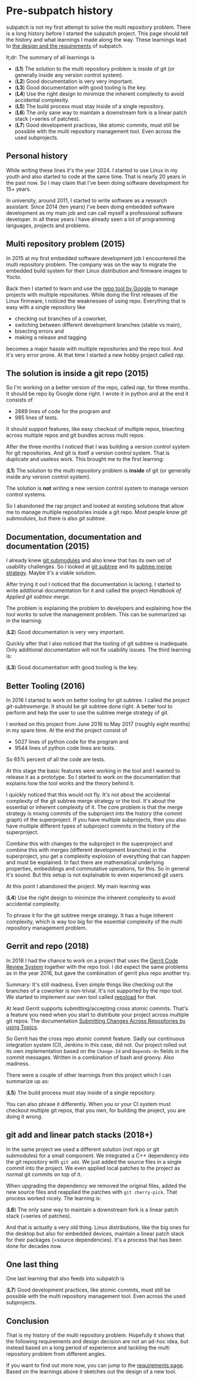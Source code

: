 # Pre-subpatch history

subpatch is not my first attempt to solve the multi repository problem. There
is a long history before I started the subpatch project. This page should tell
the history and what learnings I made along the way. These learnings lead to
[the design and the requirements](design.md) of subpatch.

lt;dr: The summary of all learnings is

* (**L1**) The solution to the multi repository problem is inside of git
  (or generally inside any version control system).
* (**L2**) Good documentation is very very important.
* (**L3**) Good documentation with good tooling is the key.
* (**L4**) Use the right design to minimize the inherent complexity to avoid
   accidental complexity.
* (**L5**) The build process must stay inside of a single repository.
* (**L6**) The only sane way to maintain a downstream fork is a linear patch
  stack (=series of patches).
* (**L7**) Good development practices, like atomic commits, must still be
  possible with the multi repository management tool. Even across the used
  subprojects.


## Personal history

While writing these lines it's the year 2024. I started to use Linux in my
youth and also started to code at the same time. That is nearly 20 years in the
past now. So I may claim that I've been doing software development for 15+
years.

In university, around 2011, I started to write software as a research
assistant. Since 2014 (ten years) I've been doing embedded software development
as my main job and can call myself a professional software developer. In all these
years I have already seen a lot of programming languages, projects and problems.


## Multi repository problem (2015)

In 2015 at my first embedded software development job I encountered the multi
repository problem. The company was on the way to migrate the embedded build
system for their Linux distribution and firmware images to Yocto.

Back then I started to learn and use the [repo tool by
Google](https://gerrit.googlesource.com/git-repo) to manage projects with
multiple repositories.  While doing the first releases of the Linux firmware, I
noticed the weaknesses of using repo. Everything that is easy with a single
repository like

* checking out branches of a coworker,
* switching between different development branches (stable vs main),
* bisecting errors and
* making a release and tagging

becomes a major hassle with multiple repositories and the repo tool. And it's
very error prone. At that time I started a new hobby project called *rap*.


## The solution is inside a git repo (2015)

So I'm working on a better version of the repo, called *rap*, for three months.
It should be repo by Google done right. I wrote it in python and at the end it
consists of

* 2889 lines of code for the program and
*  985 lines of tests.

It should support features, like easy checkout of multiple repos, bisecting
across multiple repos and git bundles across multi repos.

After the three months I noticed that I was building a version control system
for git repositories. And git is itself a version control system. That is
duplicate and useless work. This brought me to the first learning:

(**L1**) The solution to the multi repository problem is **inside** of git (or
generally inside any version control system).

The solution is **not** writing a new version control system to manage version
control systems.

So I abandoned the rap project and looked at existing solutions that allow me
to manage multiple repositories inside a git repo. Most people know *git
submodules*, but there is also *git subtree*.


## Documentation, documentation and documentation (2015)

I already knew [git submodules](https://git-scm.com/book/en/v2/Git-Tools-Submodules)
and also knew that has its own set of usability challenges. So I looked at
[git subtree](https://git.kernel.org/cgit/git/git.git/tree/contrib/subtree/git-subtree.txt)
and its
[subtree merge strategy](https://mirrors.edge.kernel.org/pub/software/scm/git/docs/howto/using-merge-subtree.html).
Maybe it's a viable solution.

After trying it out I noticed that the documentation is lacking. I started to
write additional documentation for it and called the project *Handbook of
Applied git subtree merge*.

The problem is explaining the problem to developers and explaining how the
tool works to solve the management problem. This can be summarized up in the
learning:

(**L2**) Good documentation is very very important.

Quickly after that I also noticed that the tooling of git subtree is
inadequate. Only additional documentation will not fix usability issues.  The
third learning is:

(**L3**) Good documentation with good tooling is the key.


## Better Tooling (2016)

In 2016 I started to work on better tooling for git subtree. I called the
project *git-subtreemerge*. It should be git subtree done right. A better
tool to perform and help the user to use the subtree merge strategy of git.

I worked on this project from June 2016 to May 2017 (roughly eight months) in
my spare time. At the end the project consist of

* 5027 lines of python code for the program and
* 9544 lines of python code lines are tests.

So 65% percent of all the code are tests.

At this stage the basic features were working in the tool and I wanted to
release it as a prototype. So I started to work on the documentation that
explains how the tool works and the theory behind it.

I quickly noticed that this would not fly. It's not about the accidental
complexity of the git subtree merge strategy or the tool. It's about the
essential or inherent complexity of it. The core problem is that the merge
strategy is mixing commits of the subproject into the history (the commit
graph) of the superproject. If you have multiple subprojects, then you
also have multiple different types of subproject commits in the history
of the superproject.

Combine this with changes to the subproject in the superproject and combine
this with merges (different development branches) in the superproject, you get
a complexity explosion of everything that can happen and must be explained.
In fact there are mathematical underlying properties, embeddings and
commutative operations, for this. So in general it's sound.  But this setup is
not explainable to even experienced git users.

At this point I abandoned the project. My main learning was

(**L4**) Use the right design to minimize the inherent complexity to avoid
accidental complexity.

To phrase it for the git subtree merge strategy. It has a huge inherent
complexity, which is way too big for the essential complexity of the multi
repository management problem.


## Gerrit and repo (2018)

In 2018 I had the chance to work on a project that uses the [Gerrit Code Review
System](https://www.gerritcodereview.com/) together with the repo tool. I did
expect the same problems as in the year 2016, but gave the combination of
gerrit plus repo another try.

Summary: It's still madness. Even simple things like checking out the
branches of a coworker is non-trivial. It's not supported by the repo tool. We
started to implement our own tool called
[repoload](https://github.com/lengfeld/repoload) for that.

At least Gerrit supports submitting/accepting cross atomic commits.  That's a
feature you need when you start to distribute your project across multiple
git repos. The documentation
[Submitting Changes Across Repositories by using Topics](https://gerrit-review.googlesource.com/Documentation/cross-repository-changes.html).

So Gerrit has the cross repo atomic commit feature. Sadly our continuous
integration system (CI), Jenkins in this case, did not.  Our project rolled out its
own implementation based on the `Change-Id` and `Depends-On` fields in the
commit messages. Written in a combination of bash and groovy. Also madness.

There were a couple of other learnings from this project which I can summarize
up as:

(**L5**) The build process must stay inside of a single repository.

You can also phrase it differently. When you or your CI system must checkout
multiple git repos, that you own, for building the project, you are doing it
wrong.


## git add and linear patch stacks (2018+)

In the same project we used a different solution (not repo or git submodules)
for a small component.  We integrated a C++ dependency into the git repository
with `git add`. We just added the source files in a single commit into the
project. We even applied local patches to the project as normal git commits on
top of it.

When upgrading the dependency we removed the original files, added the new
source files and reapplied the patches with `git cherry-pick`. That process
worked nicely. The learning is:

(**L6**) The only sane way to maintain a downstream fork is a linear patch
stack (=series of patches).

And that is actually a very old thing. Linux distributions, like the big ones
for the desktop but also for embedded devices, maintain a linear patch stack
for their packages (=source dependencies). It's a process that has been done
for decades now.


## One last thing

One last learning that also feeds into subpatch is

(**L7**) Good development practices, like atomic commits, must still be
possible with the multi repository management tool. Even across the used
subprojects.


## Conclusion

That is my history of the multi repository problem. Hopefully it shows that the
following requirements and design decision are not an ad-hoc idea, but instead
based on a long period of experience and tackling the multi repository problem
from different angles.

If you want to find out more now, you can jump to the
[requirements page](requirements.md). Based on the learnings above it sketches
out the design of a new tool.
